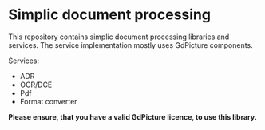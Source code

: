 # Simplic document processing

This repository contains simplic document processing libraries and services. The service implementation
mostly uses GdPicture components.

Services:

* ADR
* OCR/DCE
* Pdf
* Format converter

**Please ensure, that you have a valid GdPicture licence, to use this library.**
